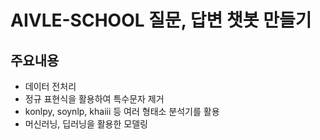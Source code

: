 # AIVLE-SCHOOL 질문, 답변 챗봇 만들기
## 주요내용
- 데이터 전처리
- 정규 표현식을 활용하여 특수문자 제거
- konlpy, soynlp, khaiii 등 여러 형태소 분석기를 활용
- 머신러닝, 딥러닝을 활용한 모델링
